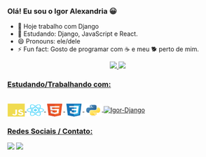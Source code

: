 ### Olá! Eu sou o Igor Alexandria 😀

- 🔭 Hoje trabalho com Django
- 🌱 Estudando: Django, JavaScript e React.
- 😄 Pronouns: ele/dele
- ⚡ Fun fact: Gosto de programar com ☕ e meu 🐕 perto de mim.

<div align="center">
  <a href="https://github.com/igoralexandria">
  <img height="180em" src="https://github-readme-stats.vercel.app/api?username=igoralexandria&show_icons=true&theme=dark&include_all_commits=true&count_private=true"/>
  <img height="180em" src="https://github-readme-stats.vercel.app/api/top-langs/?username=igoralexandria&layout=compact&langs_count=7&theme=dark"/>
</div>

<h3>Estudando/Trabalhando com:</h3>

<div style="display: inline_block"><br>
  <img align="center" alt="Igor-Js" height="30" width="40" src="https://raw.githubusercontent.com/devicons/devicon/master/icons/javascript/javascript-plain.svg">
  <img align="center" alt="Igor-React" height="30" width="40" src="https://raw.githubusercontent.com/devicons/devicon/master/icons/react/react-original.svg">
  <img align="center" alt="Igor-HTML" height="30" width="40" src="https://raw.githubusercontent.com/devicons/devicon/master/icons/html5/html5-original.svg">
  <img align="center" alt="Igor-CSS" height="30" width="40" src="https://raw.githubusercontent.com/devicons/devicon/master/icons/css3/css3-original.svg">
  <img align="center" alt="Igor-Python" height="30" width="40" src="https://raw.githubusercontent.com/devicons/devicon/master/icons/python/python-original.svg">
  <img align="center" alt="Igor-Django" height="30" width="40" src="https://cdn.jsdelivr.net/gh/devicons/devicon/icons/django/django-plain.svg">
</div>

<h3>Redes Sociais / Contato:</h3>

<div>
  <a href="https://instagram.com/1gor.alexandria" target="_blank"><img src="https://img.shields.io/badge/-Instagram-%23E4405F?style=for-the-badge&logo=instagram&logoColor=white" target="_blank"></a>
  <a href="https://www.linkedin.com/in/igoralexandria/" target="_blank"><img src="https://img.shields.io/badge/-LinkedIn-%230077B5?style=for-the-badge&logo=linkedin&logoColor=white" target="_blank"></a>  
</div>
